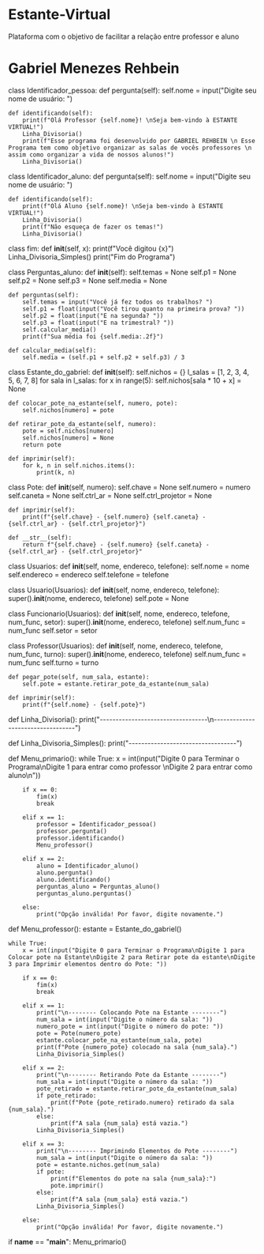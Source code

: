 # Estante-Virtual
 Plataforma com o objetivo de facilitar a relação entre professor e aluno

# Gabriel Menezes Rehbein
class Identificador_pessoa:
    def pergunta(self):
        self.nome = input("Digite seu nome de usuário: ")

    def identificando(self):
        print(f"Olá Professor {self.nome}! \nSeja bem-vindo à ESTANTE VIRTUAL!")
        Linha_Divisoria()
        print(f"Esse programa foi desenvolvido por GABRIEL REHBEIN \n Esse Programa tem como objetivo organizar as salas de vocês professores \n assim como organizar a vida de nossos alunos!")
        Linha_Divisoria()

class Identificador_aluno:
    def pergunta(self):
        self.nome = input("Digite seu nome de usuário: ")

    def identificando(self):
        print(f"Olá Aluno {self.nome}! \nSeja bem-vindo à ESTANTE VIRTUAL!")
        Linha_Divisoria()
        print(f"Não esqueça de fazer os temas!")
        Linha_Divisoria()

class fim:
    def __init__(self, x):
        print(f"Você digitou {x}")
        Linha_Divisoria_Simples()
        print("Fim do Programa")

class Perguntas_aluno:
    def __init__(self):
        self.temas = None
        self.p1 = None
        self.p2 = None
        self.p3 = None
        self.media = None

    def perguntas(self):
        self.temas = input("Você já fez todos os trabalhos? ")
        self.p1 = float(input("Você tirou quanto na primeira prova? "))
        self.p2 = float(input("E na segunda? "))
        self.p3 = float(input("E na trimestral? "))
        self.calcular_media()
        print(f"Sua média foi {self.media:.2f}")

    def calcular_media(self):
        self.media = (self.p1 + self.p2 + self.p3) / 3

class Estante_do_gabriel:
    def __init__(self):
        self.nichos = {}
        l_salas = [1, 2, 3, 4, 5, 6, 7, 8]
        for sala in l_salas:
            for x in range(5):
                self.nichos[sala * 10 + x] = None

    def colocar_pote_na_estante(self, numero, pote):
        self.nichos[numero] = pote

    def retirar_pote_da_estante(self, numero):
        pote = self.nichos[numero]
        self.nichos[numero] = None
        return pote

    def imprimir(self):
        for k, n in self.nichos.items():
            print(k, n)

class Pote:
    def __init__(self, numero):
        self.chave = None
        self.numero = numero
        self.caneta = None
        self.ctrl_ar = None
        self.ctrl_projetor = None

    def imprimir(self):
        print(f"{self.chave} - {self.numero} {self.caneta} - {self.ctrl_ar} - {self.ctrl_projetor}")

    def __str__(self):
        return f"{self.chave} - {self.numero} {self.caneta} - {self.ctrl_ar} - {self.ctrl_projetor}"

class Usuarios:
    def __init__(self, nome, endereco, telefone):
        self.nome = nome
        self.endereco = endereco
        self.telefone = telefone

class Usuario(Usuarios):
    def __init__(self, nome, endereco, telefone):
        super().__init__(nome, endereco, telefone)
        self.pote = None

class Funcionario(Usuarios):
    def __init__(self, nome, endereco, telefone, num_func, setor):
        super().__init__(nome, endereco, telefone)
        self.num_func = num_func
        self.setor = setor

class Professor(Usuarios):
    def __init__(self, nome, endereco, telefone, num_func, turno):
        super().__init__(nome, endereco, telefone)
        self.num_func = num_func
        self.turno = turno

    def pegar_pote(self, num_sala, estante):
        self.pote = estante.retirar_pote_da_estante(num_sala)

    def imprimir(self):
        print(f"{self.nome} - {self.pote}")

def Linha_Divisoria():
    print("----------------------------------\n----------------------------------")

def Linha_Divisoria_Simples():
    print("----------------------------------")

def Menu_primario():
    while True:
        x = int(input("Digite 0 para Terminar o Programa\nDigite 1 para entrar como professor \nDigite 2 para entrar como aluno\n"))

        if x == 0:
            fim(x)
            break

        elif x == 1:
            professor = Identificador_pessoa()
            professor.pergunta()
            professor.identificando()
            Menu_professor()

        elif x == 2:
            aluno = Identificador_aluno()
            aluno.pergunta()
            aluno.identificando()
            perguntas_aluno = Perguntas_aluno()
            perguntas_aluno.perguntas()

        else:
            print("Opção inválida! Por favor, digite novamente.")

def Menu_professor():
    estante = Estante_do_gabriel()

    while True:
        x = int(input("Digite 0 para Terminar o Programa\nDigite 1 para Colocar pote na Estante\nDigite 2 para Retirar pote da estante\nDigite 3 para Imprimir elementos dentro do Pote: "))

        if x == 0:
            fim(x)
            break

        elif x == 1:
            print("\n-------- Colocando Pote na Estante --------")
            num_sala = int(input("Digite o número da sala: "))
            numero_pote = int(input("Digite o número do pote: "))
            pote = Pote(numero_pote)
            estante.colocar_pote_na_estante(num_sala, pote)
            print(f"Pote {numero_pote} colocado na sala {num_sala}.")
            Linha_Divisoria_Simples()

        elif x == 2:
            print("\n-------- Retirando Pote da Estante --------")
            num_sala = int(input("Digite o número da sala: "))
            pote_retirado = estante.retirar_pote_da_estante(num_sala)
            if pote_retirado:
                print(f"Pote {pote_retirado.numero} retirado da sala {num_sala}.")
            else:
                print(f"A sala {num_sala} está vazia.")
            Linha_Divisoria_Simples()

        elif x == 3:
            print("\n-------- Imprimindo Elementos do Pote --------")
            num_sala = int(input("Digite o número da sala: "))
            pote = estante.nichos.get(num_sala)
            if pote:
                print(f"Elementos do pote na sala {num_sala}:")
                pote.imprimir()
            else:
                print(f"A sala {num_sala} está vazia.")
            Linha_Divisoria_Simples()

        else:
            print("Opção inválida! Por favor, digite novamente.")

if __name__ == "__main__":
    Menu_primario()























